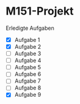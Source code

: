 # M151-Projekt

Erledigte Aufgaben
-[x] Aufgabe 1
-[x] Aufgabe 2
-[ ] Aufgabe 3
-[ ] Aufgabe 4
-[ ] Aufgabe 5
-[ ] Aufgabe 6
-[ ] Aufgabe 7
-[ ] Aufgabe 8
-[x] Aufgabe 9
